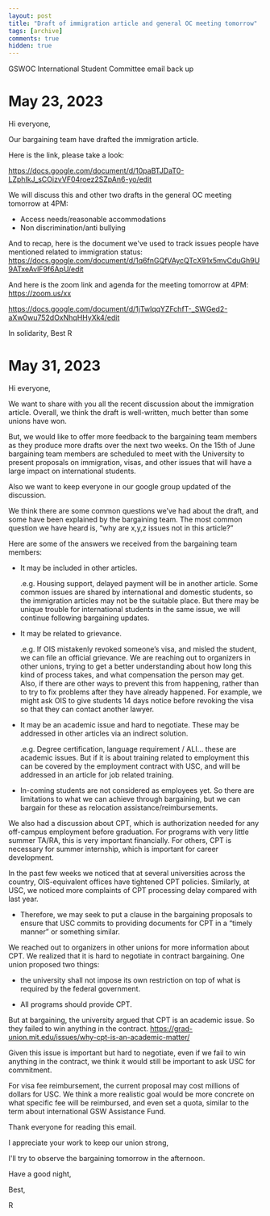 ```yaml
---
layout: post
title: "Draft of immigration article and general OC meeting tomorrow"
tags: [archive]
comments: true
hidden: true
---
```

GSWOC International Student Committee email back up
# May 23, 2023
Hi everyone,

Our bargaining team have drafted the immigration article.

Here is the link, please take a look:

https://docs.google.com/document/d/10paBTJDaT0-LZphIkJ_sCOizvVF04roez2SZpAn6-yo/edit

We will discuss this and other two drafts in the general OC meeting tomorrow at 4PM:
* Access needs/reasonable accommodations 
* Non discrimination/anti bullying 

And to recap, here is the document we've used to track issues people have mentioned related to immigration status:
https://docs.google.com/document/d/1q6fnGQfVAycQTcX91x5mvCduGh9U9ATxeAvlF9f6ApU/edit

And here is the zoom link and agenda for the meeting tomorrow at 4PM:
https://zoom.us/xx

https://docs.google.com/document/d/1jTwlqqYZFchfT-_SWGed2-aXw0wu752dOxNhqHHyXk4/edit

In solidarity,
Best
R

# May 31, 2023
Hi everyone,

We want to share with you all the recent discussion about the immigration article. Overall, we think the draft is well-written, much better than some unions have won.

But, we would like to offer more feedback to the bargaining team members as they produce more drafts over the next two weeks. On the 15th of June bargaining team members are scheduled to meet with the University to present proposals on immigration, visas, and other issues that will have a large impact on international students.

Also we want to keep everyone in our google group updated of the discussion. 

We think there are some common questions we’ve had about the draft, and some have been explained by the bargaining team. The most common question we have heard is, “why are x,y,z issues not in this article?” 

Here are some of the answers we received from the bargaining team members: 

*    It may be included in other articles. 

        .e.g. Housing support, delayed payment will be in another article. Some common issues are shared by international and domestic students, so the immigration articles may not be the suitable place. But there may be unique trouble for international students in the same issue, we will continue following bargaining updates.

*    It may be related to grievance. 

        .e.g. If OIS mistakenly revoked someone’s visa, and misled the student, we can file an official grievance. We are reaching out to organizers in other unions, trying to get a better understanding about how long this kind of process takes, and what compensation the person may get. Also, if there are other ways to prevent this from happening, rather than to try to fix problems after they have already happened. For example, we might ask OIS to give students 14 days notice before revoking the visa so that they can contact another lawyer.

*    It may be an academic issue and hard to negotiate. These may be addressed in other articles via an indirect solution. 

        .e.g. Degree certification, language requirement / ALI… these are academic issues. But if it is about training related to employment this can be covered by the employment contract with USC, and will be addressed in an article for job related training.

*    In-coming students are not considered as employees yet. So there are limitations to what we can achieve through bargaining, but we can bargain for these as relocation assistance/reimbursements.


We also had a discussion about CPT, which is authorization needed for any off-campus employment before graduation. For programs with very little summer TA/RA, this is very important financially. For others, CPT is necessary for summer internship, which is important for career development. 

In the past few weeks we noticed that at several universities across the country, OIS-equivalent offices have tightened CPT policies. Similarly, at USC, we noticed more complaints of CPT processing delay compared with last year.

*    Therefore, we may seek to put a clause in the bargaining proposals to ensure that USC commits to providing documents for CPT in a “timely manner” or something similar. 


We reached out to organizers in other unions for more information about CPT. We realized that it is hard to negotiate in contract bargaining. One union proposed two things: 

*    the university shall not impose its own restriction on top of what is required by the federal government. 

*    All programs should provide CPT.

But at bargaining, the university argued that CPT is an academic issue. So they failed to win anything in the contract. https://grad-union.mit.edu/issues/why-cpt-is-an-academic-matter/

Given this issue is important but hard to negotiate, even if we fail to win anything in the contract, we think it would still be important to ask USC for commitment.

For visa fee reimbursement, the current proposal may cost millions of dollars for USC. We think a more realistic goal would be more concrete on what specific fee will be reimbursed, and even set a quota, similar to the term about international GSW Assistance Fund.



Thank everyone for reading this email.


I appreciate your work to keep our union strong,

I'll try to observe the bargaining tomorrow in the afternoon.

Have a good night,

Best,

R